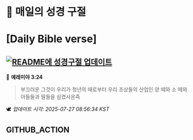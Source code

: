 # 🙏 매일의 성경 구절
# [Daily Bible verse]
## [![README에 성경구절 업데이트](https://github.com/DONGSUKA/first_test/actions/workflows/update-readme-bible.yml/badge.svg)](https://github.com/DONGSUKA/first_test/actions/workflows/update-readme-bible.yml)
<!-- START_BIBLE_VERSE -->
📖 **예레미야 3:24**
> 부끄러운 그것이 우리가 청년의 때로부터 우리 조상들의 산업인 양 떼와 소 떼와 아들들과 딸들을 삼켰사온즉

🕊️ _업데이트 시각: 2025-07-27 08:56:34 KST_
  <!-- END_BIBLE_VERSE -->
## GITHUB_ACTION
